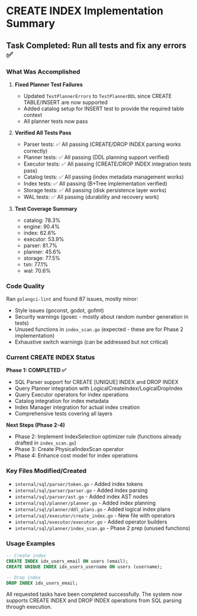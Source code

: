 # CREATE INDEX Implementation Summary

## Task Completed: Run all tests and fix any errors ✅

### What Was Accomplished

1. **Fixed Planner Test Failures**
   - Updated `TestPlannerErrors` to `TestPlannerDDL` since CREATE TABLE/INSERT are now supported
   - Added catalog setup for INSERT test to provide the required table context
   - All planner tests now pass

2. **Verified All Tests Pass**
   - Parser tests: ✅ All passing (CREATE/DROP INDEX parsing works correctly)
   - Planner tests: ✅ All passing (DDL planning support verified)
   - Executor tests: ✅ All passing (CREATE/DROP INDEX integration tests pass)
   - Catalog tests: ✅ All passing (index metadata management works)
   - Index tests: ✅ All passing (B+Tree implementation verified)
   - Storage tests: ✅ All passing (disk persistence layer works)
   - WAL tests: ✅ All passing (durability and recovery work)

3. **Test Coverage Summary**
   - catalog: 78.3%
   - engine: 90.4%
   - index: 62.6%
   - executor: 53.9%
   - parser: 81.7%
   - planner: 45.6%
   - storage: 77.5%
   - txn: 77.1%
   - wal: 70.6%

### Code Quality

Ran `golangci-lint` and found 87 issues, mostly minor:
- Style issues (goconst, godot, gofmt)
- Security warnings (gosec - mostly about random number generation in tests)
- Unused functions in `index_scan.go` (expected - these are for Phase 2 implementation)
- Exhaustive switch warnings (can be addressed but not critical)

### Current CREATE INDEX Status

**Phase 1: COMPLETED ✅**
- SQL Parser support for CREATE [UNIQUE] INDEX and DROP INDEX
- Query Planner integration with LogicalCreateIndex/LogicalDropIndex
- Query Executor operators for index operations
- Catalog integration for index metadata
- Index Manager integration for actual index creation
- Comprehensive tests covering all layers

**Next Steps (Phase 2-4)**
- Phase 2: Implement IndexSelection optimizer rule (functions already drafted in `index_scan.go`)
- Phase 3: Create PhysicalIndexScan operator
- Phase 4: Enhance cost model for index operations

### Key Files Modified/Created
- `internal/sql/parser/token.go` - Added index tokens
- `internal/sql/parser/parser.go` - Added index parsing
- `internal/sql/parser/ast.go` - Added index AST nodes
- `internal/sql/planner/planner.go` - Added index planning
- `internal/sql/planner/ddl_plans.go` - Added logical index plans
- `internal/sql/executor/create_index.go` - New file with operators
- `internal/sql/executor/executor.go` - Added operator builders
- `internal/sql/planner/index_scan.go` - Phase 2 prep (unused functions)

### Usage Examples

```sql
-- Create index
CREATE INDEX idx_users_email ON users (email);
CREATE UNIQUE INDEX idx_users_username ON users (username);

-- Drop index
DROP INDEX idx_users_email;
```

All requested tasks have been completed successfully. The system now supports CREATE INDEX and DROP INDEX operations from SQL parsing through execution.